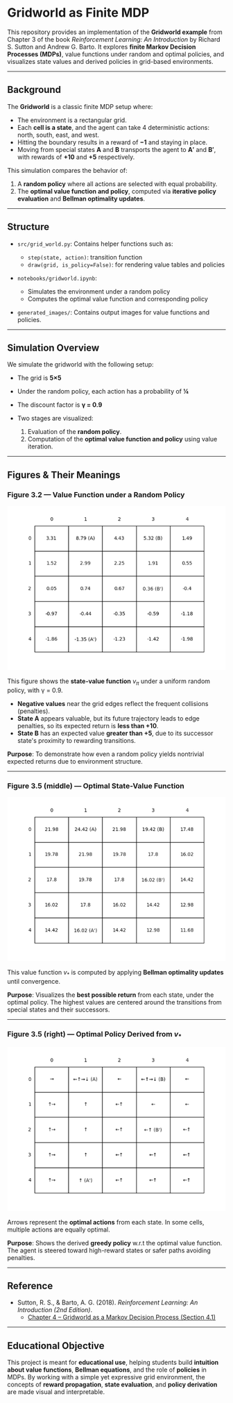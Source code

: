 # Gridworld as Finite MDP

This repository provides an implementation of the **Gridworld example** from Chapter 3 of the book *Reinforcement Learning: An Introduction* by Richard S. Sutton and Andrew G. Barto. It explores **finite Markov Decision Processes (MDPs)**, value functions under random and optimal policies, and visualizes state values and derived policies in grid-based environments.

---

## Background

The **Gridworld** is a classic finite MDP setup where:

* The environment is a rectangular grid.
* Each **cell is a state**, and the agent can take 4 deterministic actions: north, south, east, and west.
* Hitting the boundary results in a reward of **−1** and staying in place.
* Moving from special states **A** and **B** transports the agent to **A′** and **B′**, with rewards of **+10** and **+5** respectively.

This simulation compares the behavior of:

1. A **random policy** where all actions are selected with equal probability.
2. The **optimal value function and policy**, computed via **iterative policy evaluation** and **Bellman optimality updates**.

---

## Structure

* `src/grid_world.py`:
  Contains helper functions such as:

  * `step(state, action)`: transition function
  * `draw(grid, is_policy=False)`: for rendering value tables and policies

* `notebooks/gridworld.ipynb`:

  * Simulates the environment under a random policy
  * Computes the optimal value function and corresponding policy

* `generated_images/`:
  Contains output images for value functions and policies.

---

## Simulation Overview

We simulate the gridworld with the following setup:

* The grid is **5×5**
* Under the random policy, each action has a probability of **¼**
* The discount factor is **γ = 0.9**
* Two stages are visualized:

  1. Evaluation of the **random policy**.
  2. Computation of the **optimal value function and policy** using value iteration.

---

## Figures & Their Meanings

### Figure 3.2 — Value Function under a Random Policy

![figure_3_2.png](gridworld-mdp/generated_images/figure_3_2.png)

This figure shows the **state-value function** $v_{\pi}$ under a uniform random policy, with γ = 0.9.

* **Negative values** near the grid edges reflect the frequent collisions (penalties).
* **State A** appears valuable, but its future trajectory leads to edge penalties, so its expected return is **less than +10**.
* **State B** has an expected value **greater than +5**, due to its successor state's proximity to rewarding transitions.

**Purpose**: To demonstrate how even a random policy yields nontrivial expected returns due to environment structure.

---

### Figure 3.5 (middle) — Optimal State-Value Function

![figure_3_5.png](gridworld-mdp/generated_images/figure_3_5.png)

This value function $v_*$ is computed by applying **Bellman optimality updates** until convergence.

**Purpose**: Visualizes the **best possible return** from each state, under the optimal policy. The highest values are centered around the transitions from special states and their successors.

---

### Figure 3.5 (right) — Optimal Policy Derived from $v_*$

![figure_3_2_policy.png](gridworld-mdp/generated_images/figure_3_5_policy.png)

Arrows represent the **optimal actions** from each state. In some cells, multiple actions are equally optimal.

**Purpose**: Shows the derived **greedy policy** w\.r.t the optimal value function. The agent is steered toward high-reward states or safer paths avoiding penalties.

---

##  Reference

* Sutton, R. S., & Barto, A. G. (2018). *Reinforcement Learning: An Introduction (2nd Edition)*.
  * [Chapter 4 – Gridworld as a Markov Decision Process (Section 4.1)](http://incompleteideas.net/book/RLbook2020.pdf#page=80)

---

## Educational Objective

This project is meant for **educational use**, helping students build **intuition about value functions**, **Bellman equations**, and the role of **policies** in MDPs. By working with a simple yet expressive grid environment, the concepts of **reward propagation**, **state evaluation**, and **policy derivation** are made visual and interpretable.


